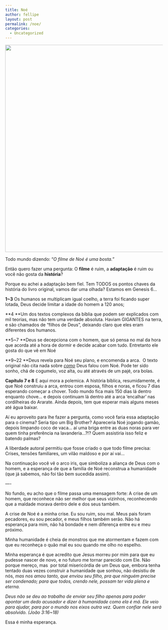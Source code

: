 ```yaml
---
title: Noé
author: fellipe
layout: post
permalink: /noe/
categories:
  - Uncategorized
---
```

<p style="text-align: center;">
  <img alt="" src="http://c.crossmap.christianpost.com/images/1/63/16398.jpg" width="1124" height="660" />
</p>

Todo mundo dizendo: &#8220;*O filme de Noé é uma bosta.*&#8221;

Então quero fazer uma pergunta: O **filme** é ruim, a **adaptação** é ruim ou você não gosta da **história**?

Porque eu achei a adaptação bem fiel. Tem TODOS os pontos chaves da história do livro original, vamos dar uma olhada? Estamos em Genesis 6&#8230;

**1~3** Os humanos se multiplicam igual coelho, a terra foi ficando super lotada, Deus decide limitar a idade do homem a 120 anos;

**4 **Um dos textos complexos da bíblia que podem ser explicados com mil teorias, mas não tem uma verdade absoluta. Haviam GIGANTES na terra, e são chamados de &#8220;filhos de Deus&#8221;, deixando claro que eles eram diferentes dos humanos.

**5~7 **Deus se decepciona com o homem, que só pensa no mal da hora que acorda até a hora de dormir e decide acabar com tudo. Entretanto ele gosta do que vê em Noé

**9~22 **Deus revela para Noé seu plano, e encomenda a arca.  O texto original não cita nada sobre <span style="text-decoration: underline;"><em>como</em></span> Deus falou com Noé. Pode ter sido sonho, chá de cogumelo, voz alta, ou até através de um pajé, ora bolas.

**Capítulo 7 e 8** E aqui mora a polemica. A história bíblica, resumidamente, é que Noé construiu a arca, entrou com esposa, filhos e noras, e ficou 7 dias esperando começar a chover. Todo mundo fica mais 150 dias lá dentro enquanto chove&#8230; e depois continuam lá dentro até a arca &#8216;encalhar&#8217; nas cordilheiras do Ararate. Ainda depois, tem que esperar mais alguns meses até água baixar.

Aí eu aproveito para lhe fazer a pergunta, como você faria essa adaptação para o cinema? Seria tipo um Big Brother? Apareceria Noé jogando gamão, depois limpando coco de vaca&#8230; aí uma briga entre as duas noras para ver quem tinha preferência na lavanderia&#8230;?!? Quem assistiria isso feliz e batendo palmas?

A liberdade autoral permitiu que fosse criado o que todo filme precisa: Crises, tensões familiares, um vilão maldoso e por aí vai&#8230;

Na continuação você vê o arco iris, que simboliza a aliança de Deus com o homem, e a esperança de que a familia de Noé reconstrua a humanidade (que já sabemos, não foi tão bem sucedida assim).

&#8212;-

No fundo, eu acho que o filme passa uma mensagem forte: A crise de um homem, que reconhece não ser melhor que seus vizinhos, reconhecendo que a maldade morava dentro dele e dos seus também.

A crise de Noé é a minha crise. Eu sou ruim, sou mal. Meus pais foram pecadores, eu sou pecador, e meus filhos também serão. Não há esperança para mim, não há bondade e nem diferença entre eu e meu próximo.

Minha humanidade é cheia de monstros que me atormentam e fazem com que eu reconheça o quão mal eu sou quando me olho no espelho.

Minha esperança é que acredito que Jesus morreu por mim para que eu pudesse nascer de novo, e no futuro me tornar parecido com Ele. Não porque mereço, mas  por total misericórdia de um Deus que, embora tenha tentado duas vezes construir a humanidade que sonhou, não desistiu de nós, *mas nos amou tanto, que enviou seu filho, pra que ninguém precise ser condenado; para que todos, crendo nele, possam ter vida plena e eterna.*

*Deus não se deu ao trabalho de enviar seu filho apenas para poder apontar um dedo acusador e dizer à humanidade como ela é má. Ele veio para ajudar, para por o mundo nos eixos outra vez. Quem confiar nele será absolvido. (João 3:16~18)*

Essa é minha esperança.